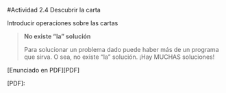 #Actividad 2.4 Descubrir la carta

Introducir operaciones sobre las cartas

> **No existe “la” solución**
>
> Para solucionar un problema dado puede haber más de un programa que sirva. O sea, no existe “la” solución.
> ¡Hay MUCHAS soluciones!

[Enunciado en PDF][PDF]

[PDF]: 

